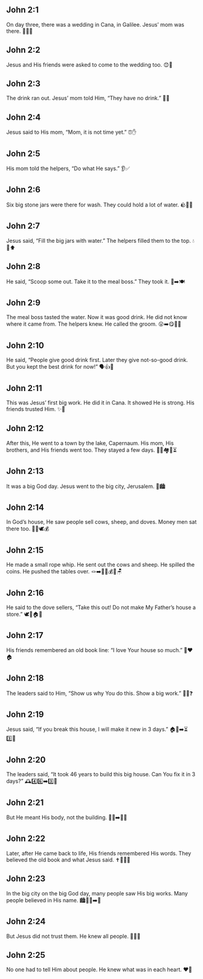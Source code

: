 ## John 2:1
On day three, there was a wedding in Cana, in Galilee. Jesus’ mom was there. 🎉🤵👰
## John 2:2
Jesus and His friends were asked to come to the wedding too. 😊🎉
## John 2:3
The drink ran out. Jesus’ mom told Him, “They have no drink.” 🥤❌
## John 2:4
Jesus said to His mom, <jesus>“Mom, it is not time yet.”</jesus> ⏰✋
## John 2:5
His mom told the helpers, “Do what He says.” 👂✅
## John 2:6
Six big stone jars were there for wash. They could hold a lot of water. 🪨🫙💧
## John 2:7
Jesus said, <jesus>“Fill the big jars with water.”</jesus> The helpers filled them to the top. 💧🫙⬆️
## John 2:8
He said, <jesus>“Scoop some out. Take it to the meal boss.”</jesus> They took it. 🥄➡️🍽️
## John 2:9
The meal boss tasted the water. Now it was good drink. He did not know where it came from. The helpers knew. He called the groom. 😮➡️😋📣🤵
## John 2:10
He said, “People give good drink first. Later they give not-so-good drink. But you kept the best drink for now!” 🗣️👍🥤
## John 2:11
This was Jesus’ first big work. He did it in Cana. It showed He is strong. His friends trusted Him. ✨🙌
## John 2:12
After this, He went to a town by the lake, Capernaum. His mom, His brothers, and His friends went too. They stayed a few days. 🚶‍♂️🏘️🌊⏳
## John 2:13
It was a big God day. Jesus went to the big city, Jerusalem. 🛐🏙️
## John 2:14
In God’s house, He saw people sell cows, sheep, and doves. Money men sat there too. 🐄🐑🕊️💰
## John 2:15
He made a small rope whip. He sent out the cows and sheep. He spilled the coins. He pushed the tables over. 🪢➡️🐄🐑💰🌀🪑
## John 2:16
He said to the dove sellers, <jesus>“Take this out! Do not make My Father’s house a store.”</jesus> 🕊️🚫🏠🛒
## John 2:17
His friends remembered an old book line: “I love Your house so much.” 📖❤️🏠
## John 2:18
The leaders said to Him, “Show us why You do this. Show a big work.” 🧑‍⚖️❓
## John 2:19
Jesus said, <jesus>“If you break this house, I will make it new in 3 days.”</jesus> 🏠🧱➡️⏳3️⃣🔼
## John 2:20
The leaders said, “It took 46 years to build this big house. Can You fix it in 3 days?” 🕰️4️⃣6️⃣➡️3️⃣🤔
## John 2:21
But He meant His body, not the building. 🙇‍♂️➡️🚶‍♂️
## John 2:22
Later, after He came back to life, His friends remembered His words. They believed the old book and what Jesus said. ✝️🌅🧠✅
## John 2:23
In the big city on the big God day, many people saw His big works. Many people believed in His name. 🏙️👀✨➡️🙏
## John 2:24
But Jesus did not trust them. He knew all people. 🤝❌👀
## John 2:25
No one had to tell Him about people. He knew what was in each heart. ❤️🧠

